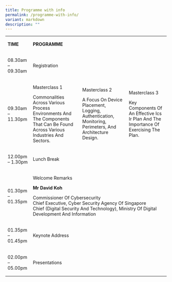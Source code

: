 ```yaml
---
title: Programme with info
permalink: /programme-with-info/
variant: markdown
description: ""
---
```

<table style="minwidth: 175px; font-size: 14px;">
<colgroup>
<col>
<col>
<col>
<col>
<col>
<col>
<col>
</colgroup>
<tbody>
<tr>
<td rowspan="1" colspan="1">
<p><strong>TIME</strong>
</p>
</td>
<td rowspan="1" colspan="4">
<p><strong>PROGRAMME</strong>
</p>
</td>
<td rowspan="1" colspan="1">
<p></p>
</td>
<td rowspan="1" colspan="1">
<p></p>
</td>
</tr>
<tr>
<td rowspan="1" colspan="1">
<p>08.30am – 09.30am</p>
</td>
<td rowspan="1" colspan="4">
<p>Registration</p>
<p></p>
</td>
<td rowspan="1" colspan="1">
<p></p>
</td>
<td rowspan="1" colspan="1">
<p></p>
</td>
</tr>
<tr>
<td rowspan="1" colspan="1">
<p>09.30am – 11.30pm</p>
</td>
<td rowspan="1" colspan="4">
<p>Masterclass 1</p>
<p></p>
<p>Commonalities Across Various Process Environments And The Components That
Can Be Found Across Various Industries And Sectors.</p>
<p></p>
<p></p>
</td>
<td rowspan="1" colspan="1">
<p>Masterclass 2</p>
<p></p>
<p>A Focus On Device Placement, Logging, Authentication, Monitoring, Perimeters,
And Architecture Design.</p>
<p></p>
<p></p>
</td>
<td rowspan="1" colspan="1">
<p>Masterclass 3</p>
<p></p>
<p>Key Components Of An Effective Ics Ir Plan And The Importance Of Exercising
The Plan.</p>
</td>
</tr>
<tr>
<td rowspan="1" colspan="1">
<p>12.00pm – 1.30pm</p>
</td>
<td rowspan="1" colspan="4">
<p>Lunch Break</p>
<p></p>
</td>
<td rowspan="1" colspan="1">
<p></p>
</td>
<td rowspan="1" colspan="1">
<p></p>
</td>
</tr>
<tr>
<td rowspan="1" colspan="1">
<p>01.30pm – 01.35pm</p>
</td>
<td rowspan="1" colspan="6">
<p>Welcome Remarks</p>
<p></p>
<p><strong>Mr David Koh</strong>
</p>
<p>Commissioner Of Cybersecurity
<br>Chief Executive, Cyber Security Agency Of Singapore
<br>Chief (Digital Security And Technology), Ministry Of Digital Development
And Information</p>
<p></p>
</td>
</tr>
<tr>
<td rowspan="1" colspan="1">
<p>01.35pm – 01.45pm</p>
</td>
<td rowspan="1" colspan="4">
<p>Keynote Address</p>
<p></p>
</td>
<td rowspan="1" colspan="1">
<p></p>
</td>
<td rowspan="1" colspan="1">
<p></p>
</td>
</tr>
<tr>
<td rowspan="1" colspan="1">
<p>02.00pm – 05.00pm</p>
</td>
<td rowspan="1" colspan="4">
<p>Presentations</p>
</td>
<td rowspan="1" colspan="1">
<p></p>
</td>
<td rowspan="1" colspan="1">
<p></p>
</td>
</tr>
</tbody>
</table>
<p></p>